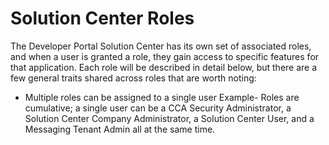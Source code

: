 # Solution Center Roles
The Developer Portal Solution Center has its own set of associated roles, and when a user is granted a role, they gain access to specific features for that application. Each role will be described in detail below, but there are a few general traits shared across roles that are worth noting:

* Multiple roles can be assigned to a single user
Example- Roles are cumulative; a single user can be a CCA Security Administrator, a Solution Center Company Administrator, a Solution Center User, and a Messaging Tenant Admin all at the same time.




